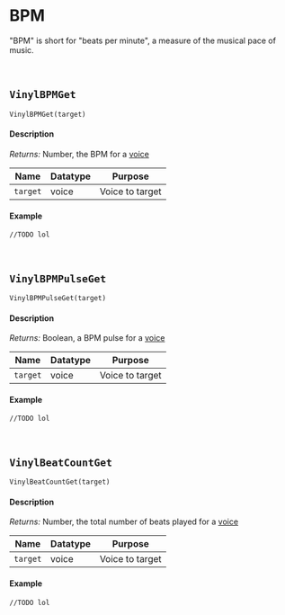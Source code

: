 # BPM

"BPM" is short for "beats per minute", a measure of the musical pace of music.

&nbsp;

## `VinylBPMGet`

`VinylBPMGet(target)`

<!-- tabs:start -->

#### **Description**

*Returns:* Number, the BPM for a [voice](Terminology)

|Name    |Datatype|Purpose        |
|--------|--------|---------------|
|`target`|voice   |Voice to target|

#### **Example**

```gml
//TODO lol
```

<!-- tabs:end -->

&nbsp;

## `VinylBPMPulseGet`

`VinylBPMPulseGet(target)`

<!-- tabs:start -->

#### **Description**

*Returns:* Boolean, a BPM pulse for a [voice](Terminology)

|Name    |Datatype|Purpose        |
|--------|--------|---------------|
|`target`|voice   |Voice to target|

#### **Example**

```gml
//TODO lol
```

<!-- tabs:end -->

&nbsp;

## `VinylBeatCountGet`

`VinylBeatCountGet(target)`

<!-- tabs:start -->

#### **Description**

*Returns:* Number, the total number of beats played for a [voice](Terminology)

|Name    |Datatype|Purpose        |
|--------|--------|---------------|
|`target`|voice   |Voice to target|

#### **Example**

```gml
//TODO lol
```

<!-- tabs:end -->